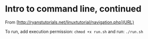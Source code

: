 
# Intro to command line, continued

From [http://ryanstutorials.net/linuxtutorial/navigation.php](URL)

To run, add execution permission: `chmod +x run.sh` and run: `./run.sh`



